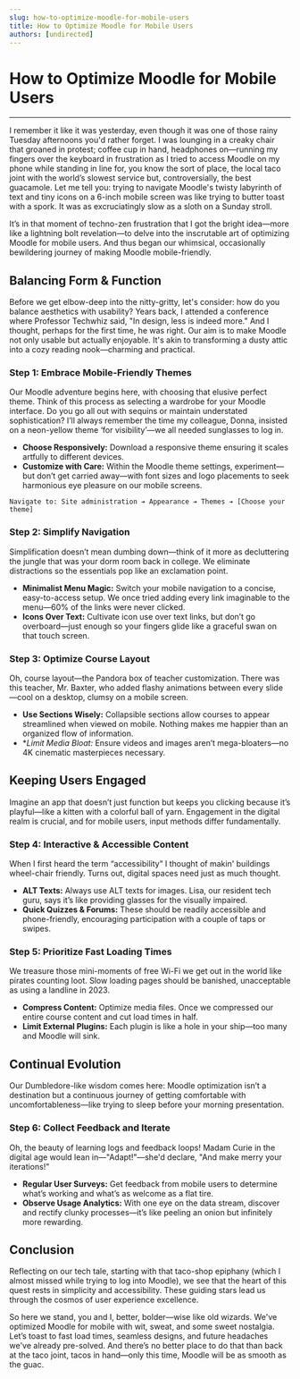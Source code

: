 ```yaml
---
slug: how-to-optimize-moodle-for-mobile-users
title: How to Optimize Moodle for Mobile Users
authors: [undirected]
---
```



# How to Optimize Moodle for Mobile Users

---

I remember it like it was yesterday, even though it was one of those rainy Tuesday afternoons you'd rather forget. I was lounging in a creaky chair that groaned in protest; coffee cup in hand, headphones on—running my fingers over the keyboard in frustration as I tried to access Moodle on my phone while standing in line for, you know the sort of place, the local taco joint with the world’s slowest service but, controversially, the best guacamole. Let me tell you: trying to navigate Moodle's twisty labyrinth of text and tiny icons on a 6-inch mobile screen was like trying to butter toast with a spork. It was as excruciatingly slow as a sloth on a Sunday stroll.

It’s in that moment of techno-zen frustration that I got the bright idea—more like a lightning bolt revelation—to delve into the inscrutable art of optimizing Moodle for mobile users. And thus began our whimsical, occasionally bewildering journey of making Moodle mobile-friendly.

## Balancing Form & Function

Before we get elbow-deep into the nitty-gritty, let's consider: how do you balance aesthetics with usability? Years back, I attended a conference where Professor Techwhiz said, "In design, less is indeed more." And I thought, perhaps for the first time, he was right. Our aim is to make Moodle not only usable but actually enjoyable. It's akin to transforming a dusty attic into a cozy reading nook—charming and practical.

### Step 1: Embrace Mobile-Friendly Themes

Our Moodle adventure begins here, with choosing that elusive perfect theme. Think of this process as selecting a wardrobe for your Moodle interface. Do you go all out with sequins or maintain understated sophistication? I’ll always remember the time my colleague, Donna, insisted on a neon-yellow theme ‘for visibility’—we all needed sunglasses to log in.

- **Choose Responsively:** Download a responsive theme ensuring it scales artfully to different devices.
- **Customize with Care:** Within the Moodle theme settings, experiment—but don’t get carried away—with font sizes and logo placements to seek harmonious eye pleasure on our mobile screens.

```
Navigate to: Site administration ➔ Appearance ➔ Themes ➔ [Choose your theme]
```

### Step 2: Simplify Navigation

Simplification doesn’t mean dumbing down—think of it more as decluttering the jungle that was your dorm room back in college. We eliminate distractions so the essentials pop like an exclamation point.

- **Minimalist Menu Magic:** Switch your mobile navigation to a concise, easy-to-access setup. We once tried adding every link imaginable to the menu—60% of the links were never clicked.
- **Icons Over Text:** Cultivate icon use over text links, but don’t go overboard—just enough so your fingers glide like a graceful swan on that touch screen.

### Step 3: Optimize Course Layout

Oh, course layout—the Pandora box of teacher customization. There was this teacher, Mr. Baxter, who added flashy animations between every slide—cool on a desktop, clumsy on a mobile screen. 

- **Use Sections Wisely:** Collapsible sections allow courses to appear streamlined when viewed on mobile. Nothing makes me happier than an organized flow of information.
- **Limit Media Bloat:* Ensure videos and images aren’t mega-bloaters—no 4K cinematic masterpieces necessary.

## Keeping Users Engaged

Imagine an app that doesn’t just function but keeps you clicking because it’s playful—like a kitten with a colorful ball of yarn. Engagement in the digital realm is crucial, and for mobile users, input methods differ fundamentally.

### Step 4: Interactive & Accessible Content

When I first heard the term “accessibility” I thought of makin' buildings wheel-chair friendly. Turns out, digital spaces need just as much thought.

- **ALT Texts:** Always use ALT texts for images. Lisa, our resident tech guru, says it’s like providing glasses for the visually impaired.
- **Quick Quizzes & Forums:** These should be readily accessible and phone-friendly, encouraging participation with a couple of taps or swipes.

### Step 5: Prioritize Fast Loading Times

We treasure those mini-moments of free Wi-Fi we get out in the world like pirates counting loot. Slow loading pages should be banished, unacceptable as using a landline in 2023.

- **Compress Content:** Optimize media files. Once we compressed our entire course content and cut load times in half.
- **Limit External Plugins:** Each plugin is like a hole in your ship—too many and Moodle will sink.

## Continual Evolution

Our Dumbledore-like wisdom comes here: Moodle optimization isn’t a destination but a continuous journey of getting comfortable with uncomfortableness—like trying to sleep before your morning presentation.

### Step 6: Collect Feedback and Iterate

Oh, the beauty of learning logs and feedback loops! Madam Curie in the digital age would lean in—"Adapt!"—she'd declare, "And make merry your iterations!"

- **Regular User Surveys:** Get feedback from mobile users to determine what’s working and what’s as welcome as a flat tire.
- **Observe Usage Analytics:** With one eye on the data stream, discover and rectify clunky processes—it’s like peeling an onion but infinitely more rewarding.

## Conclusion

Reflecting on our tech tale, starting with that taco-shop epiphany (which I almost missed while trying to log into Moodle), we see that the heart of this quest rests in simplicity and accessibility. These guiding stars lead us through the cosmos of user experience excellence. 

So here we stand, you and I, better, bolder—wise like old wizards. We've optimized Moodle for mobile with wit, sweat, and some sweet nostalgia. Let’s toast to fast load times, seamless designs, and future headaches we've already pre-solved. And there’s no better place to do that than back at the taco joint, tacos in hand—only this time, Moodle will be as smooth as the guac.